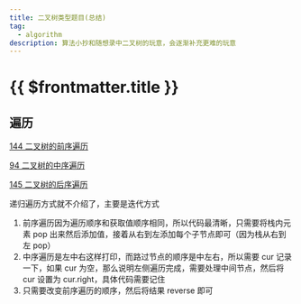 ```yaml
---
title: 二叉树类型题目(总结)
tag:
  - algorithm
description: 算法小抄和随想录中二叉树的玩意，会逐渐补充更难的玩意
---
```


# {{ $frontmatter.title }}

## 遍历

[144 二叉树的前序遍历](https://leetcode.cn/problems/binary-tree-preorder-traversal/)

[94 二叉树的中序遍历](https://leetcode.cn/problems/binary-tree-inorder-traversal/)

[145 二叉树的后序遍历](https://leetcode.cn/problems/binary-tree-postorder-traversal/)

递归遍历方式就不介绍了，主要是迭代方式

1. 前序遍历因为遍历顺序和获取值顺序相同，所以代码最清晰，只需要将栈内元素 pop 出来然后添加值，接着从右到左添加每个子节点即可（因为栈从右到左 pop）
2. 中序遍历是左中右这样打印，而路过节点的顺序是中左右，所以需要 cur 记录一下，如果 cur 为空，那么说明左侧遍历完成，需要处理中间节点，然后将 cur 设置为 cur.right，具体代码需要记住
3. 只需要改变前序遍历的顺序，然后将结果 reverse 即可
